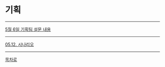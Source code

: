 기획
================================  
------------------------------------------    
[5월 6일 기획팀 설문 내용]()  

------------------------------------  
[05.12. 시나리오]() 


------------------------------------
[목차로](https://github.com/isp829/2021HAEDAL_IDEATON_SSS/blob/master/README.md)    
